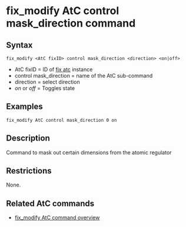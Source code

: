 # fix_modify AtC control mask_direction command

## Syntax

    fix_modify <AtC fixID> control mask_direction <direction> <on|off>

-   AtC fixID = ID of [fix atc](fix_atc) instance
-   control mask_direction = name of the AtC sub-command
-   direction = select direction
-   *on* or *off* = Toggles state

## Examples

``` LAMMPS
fix_modify AtC control mask_direction 0 on
```

## Description

Command to mask out certain dimensions from the atomic regulator

## Restrictions

None.

## Related AtC commands

-   [fix_modify AtC command overview](atc_fix_modify)
